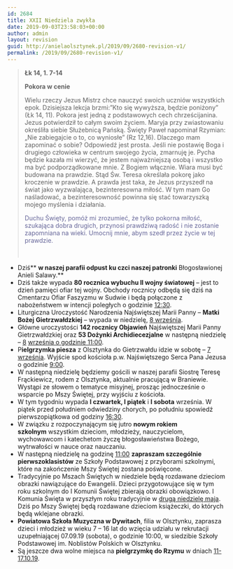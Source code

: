 ```yaml
---
id: 2684
title: XXII Niedziela zwykła
date: 2019-09-03T23:58:03+00:00
author: admin
layout: revision
guid: http://anielaolsztynek.pl/2019/09/2680-revision-v1/
permalink: /2019/09/2680-revision-v1/
---
```

> **Łk 14, 1. 7-14**
> 
> **Pokora w cenie**
> 
> Wielu rzeczy Jezus Mistrz chce nauczyć swoich uczniów wszystkich epok. Dzisiejsza lekcja brzmi:&#8221;Kto się wywyższa, będzie poniżony&#8221; (Łk 14, 11). Pokora jest jedną z podstawowych cech chrześcijanina. Jezus potwierdził to całym swoim życiem. Maryja przy zwiastowaniu określiła siebie Służebnicą Pańską. Święty Paweł napominał Rzymian: &#8222;Nie zabiegajcie o to, co wyniosłe&#8221; (Rz 12,16). Dlaczego mam zapominać o sobie? Odpowiedź jest prosta. Jeśli nie postawię Boga i drugiego człowieka w centrum swojego życia, zmarnuję je. Pycha będzie kazała mi wierzyć, że jestem najważniejszą osobą i wszystko ma być podporządkowane mnie. Z Bogiem włącznie. Wiara musi być budowana na prawdzie. Stąd Św. Teresa określała pokorę jako kroczenie w prawdzie. A prawda jest taka, że Jezus przyszedł na świat jako wyzwalająca, bezinteresowna miłość. W tym mam Go naśladować, a bezinteresowność powinna się stać towarzyszką mojego myślenia i działania.
> 
> <span style="color: #666699;">Duchu Święty, pomóż mi zrozumieć, że tylko pokorna miłość, szukająca dobra drugich, przynosi prawdziwą radość i nie zostanie zapomniana na wieki. Umocnij mnie, abym szedł przez życie w tej prawdzie.</span>
> 
> &nbsp;

  * Dziś** **w naszej parafii **odpust** ku czci naszej patronki** Błogosławionej Anieli Salawy.**
  * Dziś także wypada **80 rocznica wybuchu II wojny światowej** – jest to dzień pamięci ofiar tej wojny. Obchody rocznicy odbędą się dziś na Cmentarzu Ofiar Faszyzmu w Sudwie i będą połączone z nabożeństwem w intencji poległych o godzinie <span style="text-decoration: underline;">12:30</span>.
  * Liturgiczna Uroczystość Narodzenia Najświętszej Marii Panny – **Matki Bożej** **Gietrzwałdzkiej** – wypada w niedzielę<span style="text-decoration: underline;">,</span> <span style="text-decoration: underline;">8 września</span>.
  * Główne uroczystości **142 rocznicy Objawień** Najświętszej Marii Panny Gietrzwałdzkiej oraz **53 Dożynki Archidiecezjalne** w następną niedzielę – <span style="text-decoration: underline;">8</span> <span style="text-decoration: underline;">września o godzinie 11:00</span>.
  * P**ielgrzymka piesza** z Olsztynka do Gietrzwałdu idzie w sobotę &#8211; <span style="text-decoration: underline;">7 września</span>. Wyjście spod kościoła p.w. Najświętszego Serca Pana Jezusa o godzinie <span style="text-decoration: underline;">9:00</span>.
  * W następną niedzielę będziemy gościli w naszej parafii Siostrę Teresę Frąckiewicz, rodem z Olsztynka, aktualnie pracującą w Braniewie. Wystąpi ze słowem o tematyce misyjnej, prosząc jednocześnie o wsparcie po Mszy Świętej, przy wyjściu z kościoła.
  * W tym tygodniu wypada **I czwartek, I piątek** i **I sobota** września. W piątek przed południem odwiedziny chorych, po południu spowiedź pierwszopiątkowa od godziny <span style="text-decoration: underline;">16:30</span>.
  * W związku z rozpoczynającym się jutro **nowym rokiem szkolnym** wszystkim dzieciom, młodzieży, nauczycielom, wychowawcom i katechetom życzę błogosławieństwa Bożego, wytrwałości w nauce oraz nauczaniu.
  * W następną niedzielę na godzinę <span style="text-decoration: underline;">11:00</span> **zapraszam szczególnie pierwszoklasistów** ze Szkoły Podstawowej z przyborami szkolnymi, które na zakończenie Mszy Świętej zostana poświęcone.
  * Tradycyjnie po Mszach Świętych w niedziele będą rozdawane dzieciom obrazki nawiązujące do Ewangelii. Dzieci przygotowujące się w tym roku szkolnym do I Komunii Świętej zbierają obrazki obowiązkowo. I Komunia Święta w przyszłym roku tradycyjnie w <span style="text-decoration: underline;">drugą niedzielę maja</span>. Dziś po Mszy Świętej będą rozdawane dzieciom książeczki, do których będą wklejane obrazki.
  * **Powiatowa Szkoła Muzyczna w Dywitach**, filia w Olsztynku, zaprasza dzieci i młodzież w wieku 7 &#8211; 16 lat do wzięcia udziału w rekrutacji uzupełniającej 07.09.19 (sobota), o godzinie 10:00, w siedzibie Szkoły Podstawowej im. Noblistów Polskich w Olsztynku.
  * Są jeszcze dwa wolne miejsca na **pielgrzymkę do Rzymu** w dniach <span style="text-decoration: underline;">11-17.10.19</span>.